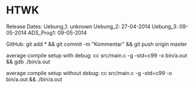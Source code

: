 HTWK
====

Release Dates:
  Uebung_1: 	unknown
  Uebung_2: 	27-04-2014
  Uebung_3: 	09-05-2014
  ADS_Prog1: 	09-05-2014

GitHub:
git add * && git commit -m "Kommentar" && git push origin master

average compile setup with debug:
cc src/main.c -g -std=c99 -o bin/a.out && gdb ./bin/a.out

average compile setup without debug:
cc src/main.c -g -std=c99 -o bin/a.out && ./bin/a.out 
